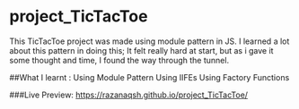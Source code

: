 # project_TicTacToe

This TicTacToe project was made using module pattern in JS. I learned a lot
about this pattern in doing this; It felt really hard at start, but as i gave it
some thought and time, I found the way through the tunnel.

##What I learnt :
Using Module Pattern 
Using IIFEs
Using Factory Functions

###Live Preview: 
https://razanaqsh.github.io/project_TicTacToe/
